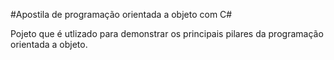 #Apostila de programação orientada a objeto com C#

Pojeto que é utlizado para demonstrar os principais pilares da programação orientada a objeto.
